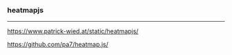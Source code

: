 ### heatmapjs
---

https://www.patrick-wied.at/static/heatmapjs/

https://github.com/pa7/heatmap.js/


